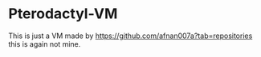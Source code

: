 # Pterodactyl-VM
This is just a VM made by https://github.com/afnan007a?tab=repositories this is again not mine.

